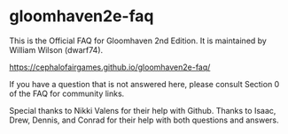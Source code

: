 # gloomhaven2e-faq

This is the Official FAQ for Gloomhaven 2nd Edition. It is maintained by William Wilson (dwarf74). 

https://cephalofairgames.github.io/gloomhaven2e-faq/

If you have a question that is not answered here, please consult Section 0 of the FAQ for community links.

Special thanks to Nikki Valens for their help with Github. Thanks to Isaac, Drew, Dennis, and Conrad for their help with both questions and answers.
